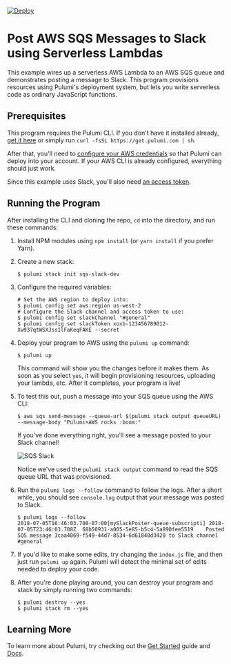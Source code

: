[![Deploy](https://get.pulumi.com/new/button.svg)](https://app.pulumi.com/new?template=https://github.com/pulumi/examples/blob/master/aws-js-sqs-slack/README.md)

# Post AWS SQS Messages to Slack using Serverless Lambdas

This example wires up a serverless AWS Lambda to an AWS SQS queue and demonstrates posting a
message to Slack.  This program provisions resources using Pulumi's deployment system, but lets
you write serverless code as ordinary JavaScript functions.

## Prerequisites

This program requires the Pulumi CLI.  If you don't have it installed already,
[get it here](https://www.pulumi.com/docs/get-started/install/) or simply run `curl -fsSL https://get.pulumi.com | sh`.

After that, you'll need to [configure your AWS credentials](https://www.pulumi.com/docs/intro/cloud-providers/aws/setup/) so that Pulumi can
deploy into your account.  If your AWS CLI is already configured, everything should just work.

Since this example uses Slack, you'll also need
[an access token](https://get.slack.help/hc/en-us/articles/215770388-Create-and-regenerate-API-tokens).

## Running the Program

After installing the CLI and cloning the repo, `cd` into the directory, and run these commands:

1. Install NPM modules using `npm install` (or `yarn install` if you prefer Yarn).

2. Create a new stack:

    ```
    $ pulumi stack init sqs-slack-dev
    ```

3. Configure the required variables:

    ```
    # Set the AWS region to deploy into:
    $ pulumi config set aws:region us-west-2
    # Configure the Slack channel and access token to use:
    $ pulumi config set slackChannel "#general"
    $ pulumi config set slackToken xoxb-123456789012-Xw937qtWSXJss1lFaKeqFAKE --secret
    ```

4. Deploy your program to AWS using the `pulumi up` command:

   ```
   $ pulumi up
   ```

   This command  will show you the changes before it makes them.  As soon as you select `yes`, it will begin
   provisioning resources, uploading your lambda, etc.  After it completes, your program is live!

5. To test this out, push a message into your SQS queue using the AWS CLI:

    ```
    $ aws sqs send-message --queue-url $(pulumi stack output queueURL) --message-body "Pulumi+AWS rocks :boom:"
    ```

    If you've done everything right, you'll see a message posted to your Slack channel!

    ![SQS Slack](./sqs_slack.png)

    Notice we've used the `pulumi stack output` command to read the SQS queue URL that was provisioned.

6. Run the `pulumi logs --follow` command to follow the logs.  After a short while, you should see `console.log`
   output that your message was posted to Slack.

    ```
    $ pulumi logs --follow
    2018-07-05T16:46:03.708-07:00[mySlackPoster-queue-subscripti] 2018-07-05T23:46:03.708Z	68b50931-a005-5e85-b5c4-5a890fee5519	Posted SQS message 3caa4069-f549-44d7-8534-6d61840d3420 to Slack channel #general
    ```

7. If you'd like to make some edits, try changing the `index.js` file, and then just run `pulumi up` again.
   Pulumi will detect the minimal set of edits needed to deploy your code.

8. After you're done playing around, you can destroy your program and stack by simply running two commands:

    ```
    $ pulumi destroy --yes
    $ pulumi stack rm --yes
    ```

## Learning More

To learn more about Pulumi, try checking out the [Get Started](https://www.pulumi.com/docs/get-started/) guide and
[Docs](https://www.pulumi.com/docs/).

